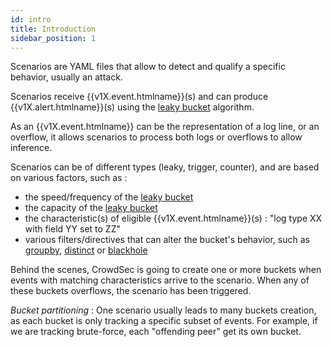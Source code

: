 ```yaml
---
id: intro
title: Introduction
sidebar_position: 1
---
```


Scenarios are YAML files that allow to detect and qualify a specific behavior, usually an attack.

Scenarios receive {{v1X.event.htmlname}}(s) and can produce {{v1X.alert.htmlname}}(s) using the [leaky bucket](https://en.wikipedia.org/wiki/Leaky_bucket) algorithm.

As an {{v1X.event.htmlname}} can be the representation of a log line, or an overflow, it  allows scenarios to process both logs or overflows to allow inference.

Scenarios can be of different types (leaky, trigger, counter), and are based on various factors, such as :

  - the speed/frequency of the [leaky bucket](https://en.wikipedia.org/wiki/Leaky_bucket)
  - the capacity of the [leaky bucket](https://en.wikipedia.org/wiki/Leaky_bucket)
  - the characteristic(s) of eligible {{v1X.event.htmlname}}(s) : "log type XX with field YY set to ZZ"
  - various filters/directives that can alter the bucket's behavior, such as [groupby](/Crowdsec/v1/references/scenarios/#groupby), [distinct](/Crowdsec/v1/references/scenarios/#distinct) or [blackhole](/Crowdsec/v1/references/scenarios/#blackhole)

Behind the scenes, CrowdSec is going to create one or more buckets when events with matching characteristics arrive to the scenario. When any of these buckets overflows, the scenario has been triggered.

_Bucket partitioning_ : One scenario usually leads to many buckets creation, as each bucket is only tracking a specific subset of events. For example, if we are tracking brute-force, each "offending peer" get its own bucket.


